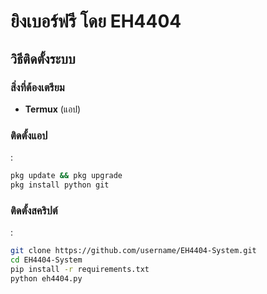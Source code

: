 # ยิงเบอร์ฟรี โดย EH4404

## วิธีติดตั้งระบบ

### สิ่งที่ต้องเตรียม  
- **Termux** (แอป)

###  ติดตั้งแอป
:  
```bash  
pkg update && pkg upgrade  
pkg install python git  
```

###  ติดตั้งสคริปต์
:  
```bash  
git clone https://github.com/username/EH4404-System.git  
cd EH4404-System
pip install -r requirements.txt
python eh4404.py
```
